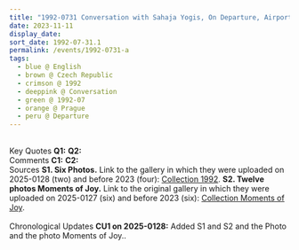 ```yaml
---
title: "1992-0731 Conversation with Sahaja Yogis, On Departure, Airport, Prague, Czech Republic"
date: 2023-11-11
display_date: 
sort_date: 1992-07-31.1
permalink: /events/1992-0731-a
tags:
  - blue @ English
  - brown @ Czech Republic
  - crimson @ 1992
  - deeppink @ Conversation
  - green @ 1992-07
  - orange @ Prague
  - peru @ Departure
---
```


<br>

<wave-list>
  <list-title color="DarkSeaGreen" width="55">Key Quotes</list-title>
  <list-item color="BlanchedAlmond" width="280"><b>Q1:</b> <i></i></list-item>
  <list-item color="Lavender" width="280"><b>Q2:</b> <i></i></list-item>
</wave-list>

<br>

<wave-list>
  <list-title color="DarkSeaGreen" width="55">Comments</list-title>
  <list-item color="BlanchedAlmond" width="280"><b>C1:</b> <i></i></list-item>
  <list-item color="Lavender" width="280"><b>C2:</b> <i></i></list-item>
</wave-list>

<br>

<wave-list>
  <list-title color="DarkSeaGreen" width="40">Sources</list-title>
  <list-item color="BlanchedAlmond"  width="280"><b>S1. Six Photos.</b> Link to the gallery in which they were uploaded on 2025-0128 (two) and before 2023 (four): <a href="https://eternalmoments.smugmug.com/Collections/David-Bur%C5%A1a-Collection/1992">Collection 1992</a>.</list-item>
  <list-item color="Lavender"  width="280"><b>S2. Twelve photos Moments of Joy.</b> Link to the original gallery in which they were uploaded on 2025-0127 (six) and before 2023 (six): <a href="https://eternalmoments.smugmug.com/Collections/David-Bur%C5%A1a-Collection/Moments-of-Joy/">Collection Moments of Joy</a>.</list-item>  
</wave-list>

<div style="text-align: center"><img src="" /></div>

<div style="text-align: center"><img src="" /></div>

<br>

<wave-list>
  <list-title color="DarkSeaGreen" width="110">Chronological Updates</list-title>
  <list-item color="BlanchedAlmond" width="280"><b>CU1 on 2025-0128:</b> Added S1 and S2 and the Photo and the photo Moments of Joy.</b></font></a>.</list-item>
